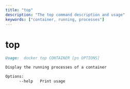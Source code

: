 ```yaml
---
title: "top"
description: "The top command description and usage"
keywords: ["container, running, processes"]
---
```


# top

```markdown
Usage:  docker top CONTAINER [ps OPTIONS]

Display the running processes of a container

Options:
      --help   Print usage
```
